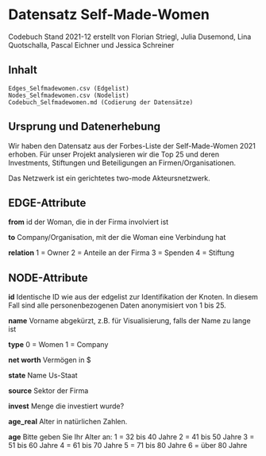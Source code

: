 # Datensatz Self-Made-Women

Codebuch Stand 2021-12 erstellt von Florian Striegl, Julia Dusemond, Lina Quotschalla, Pascal Eichner und Jessica Schreiner

## Inhalt

    Edges_Selfmadewomen.csv (Edgelist)
    Nodes_Selfmadewomen.csv (Nodelist)
    Codebuch_Selfmadewomen.md (Codierung der Datensätze)

## Ursprung und Datenerhebung

Wir haben den Datensatz aus der Forbes-Liste der Self-Made-Women 2021 erhoben. Für unser Projekt analysieren wir die Top 25 und deren Investments, Stiftungen und Beteiligungen an Firmen/Organisationen.

Das Netzwerk ist ein gerichtetes two-mode Akteursnetzwerk.


## EDGE-Attribute

**from**
id der Woman, die in der Firma involviert ist

**to**
Company/Organisation, mit der die Woman eine Verbindung hat

**relation**
1 = Owner 
2 = Anteile an der Firma
3 = Spenden
4 = Stiftung


## NODE-Attribute

**id**
Identische ID wie aus der edgelist zur Identifikation der Knoten. In diesem Fall sind alle personenbezogenen Daten anonymisiert von 1 bis 25.

**name** Vorname abgekürzt, z.B. für Visualisierung, falls der Name zu lange ist

**type**
0 = Women
1 = Company

**net worth**
Vermögen in $

**state**
Name Us-Staat

**source**
Sektor der Firma

**invest**
Menge die investiert wurde?

**age_real**
Alter in natürlichen Zahlen.

**age**
Bitte geben Sie Ihr Alter an:
1 = 32 bis 40 Jahre
2 = 41 bis 50 Jahre
3 = 51 bis 60 Jahre
4 = 61 bis 70 Jahre
5 = 71 bis 80 Jahre
6 = über 80 Jahre

